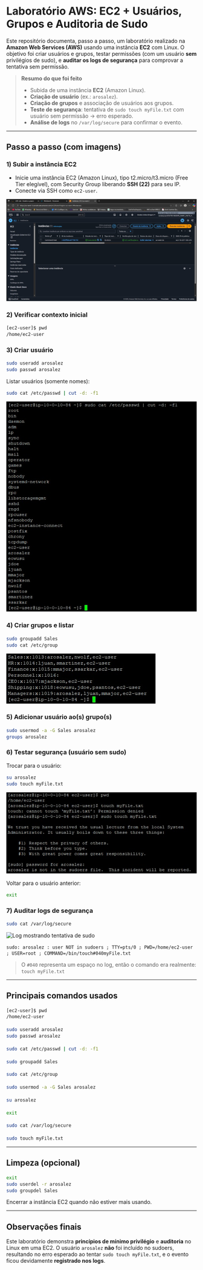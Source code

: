 # Laboratório AWS: EC2 + Usuários, Grupos e Auditoria de Sudo

Este repositório documenta, passo a passo, um laboratório realizado na **Amazon Web Services (AWS)** usando uma instância **EC2** com Linux. O objetivo foi criar usuários e grupos, testar permissões (com um usuário **sem** privilégios de sudo), e **auditar os logs de segurança** para comprovar a tentativa sem permissão.

> **Resumo do que foi feito**
>
> * Subida de uma instância **EC2** (Amazon Linux).
> * **Criação de usuário** (ex.: `arosalez`).
> * **Criação de grupos** e associação de usuários aos grupos.
> * **Teste de segurança**: tentativa de `sudo touch myFile.txt` com usuário sem permissão → erro esperado.
> * **Análise de logs** no `/var/log/secure` para confirmar o evento.

---

## Passo a passo (com imagens)

### 1) Subir a instância EC2

* Inicie uma instância EC2 (Amazon Linux), tipo t2.micro/t3.micro (Free Tier elegível), com Security Group liberando **SSH (22)** para seu IP.
* Conecte via SSH como `ec2-user`.

![Instância EC2 no painel AWS](images/ec2-dashboard.jpeg)


### 2) Verificar contexto inicial

```bash
[ec2-user]$ pwd
/home/ec2-user
```

### 3) Criar usuário

```bash
sudo useradd arosalez
sudo passwd arosalez
```

Listar usuários (somente nomes):

```bash
sudo cat /etc/passwd | cut -d: -f1
```

![Usuários criados](images/01-usuarios-criados.PNG)

### 4) Criar grupos e listar

```bash
sudo groupadd Sales
sudo cat /etc/group
```

![Grupos criados com usuários](images/02-grupos-e-membros.png)

### 5) Adicionar usuário ao(s) grupo(s)

```bash
sudo usermod -a -G Sales arosalez
groups arosalez
```

### 6) Testar segurança (usuário sem sudo)

Trocar para o usuário:

```bash
su arosalez
sudo touch myFile.txt
```

![Erro ao usar sudo sem permissão](images/03-erro-sudo-touch.png)

Voltar para o usuário anterior:

```bash
exit
```

### 7) Auditar logs de segurança

```bash
sudo cat /var/log/secure
```

![Log mostrando tentativa de sudo](images/04-log-segurança.PNG)

```
sudo: arosalez : user NOT in sudoers ; TTY=pts/0 ; PWD=/home/ec2-user ; USER=root ; COMMAND=/bin/touch#040myFile.txt
```

> O `#040` representa um espaço no log, então o comando era realmente: `touch myFile.txt`

---

## Principais comandos usados

```bash
[ec2-user]$ pwd
/home/ec2-user

sudo useradd arosalez
sudo passwd arosalez

sudo cat /etc/passwd | cut -d: -f1

sudo groupadd Sales

sudo cat /etc/group

sudo usermod -a -G Sales arosalez

su arosalez

exit

sudo cat /var/log/secure

sudo touch myFile.txt
```

---

## Limpeza (opcional)

```bash
exit
sudo userdel -r arosalez
sudo groupdel Sales
```

Encerrar a instância EC2 quando não estiver mais usando.

---

## Observações finais

Este laboratório demonstra **princípios de mínimo privilégio** e **auditoria** no Linux em uma EC2. O usuário `arosalez` **não** foi incluído no sudoers, resultando no erro esperado ao tentar `sudo touch myFile.txt`, e o evento ficou devidamente **registrado nos logs**.
